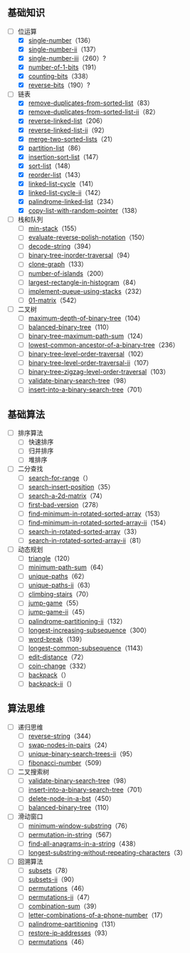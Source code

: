## 基础知识
- [ ]  位运算
    - [x]  [single-number](https://leetcode-cn.com/problems/single-number/)（136）
    - [x]  [single-number-ii](https://leetcode-cn.com/problems/single-number-ii/)（137）
    - [x]  [single-number-iii](https://leetcode-cn.com/problems/single-number-iii/)（260）?
    - [x]  [number-of-1-bits](https://leetcode-cn.com/problems/number-of-1-bits/)（191）
    - [x]  [counting-bits](https://leetcode-cn.com/problems/counting-bits/)（338）
    - [x]  [reverse-bits](https://leetcode-cn.com/problems/reverse-bits/)（190）?
- [ ]  链表
    - [x]  [remove-duplicates-from-sorted-list](https://leetcode-cn.com/problems/remove-duplicates-from-sorted-list/)（83）
    - [x]  [remove-duplicates-from-sorted-list-ii](https://leetcode-cn.com/problems/remove-duplicates-from-sorted-list-ii/)（82）
    - [x]  [reverse-linked-list](https://leetcode-cn.com/problems/reverse-linked-list/)（206）
    - [x]  [reverse-linked-list-ii](https://leetcode-cn.com/problems/reverse-linked-list-ii/)（92）
    - [x]  [merge-two-sorted-lists](https://leetcode-cn.com/problems/merge-two-sorted-lists/)（21）
    - [x]  [partition-list](https://leetcode-cn.com/problems/partition-list/)（86）
    - [x]  [insertion-sort-list](https://leetcode-cn.com/problems/insertion-sort-list/)（147）
    - [x]  [sort-list](https://leetcode-cn.com/problems/sort-list/)（148）
    - [x]  [reorder-list](https://leetcode-cn.com/problems/reorder-list/)（143）
    - [x]  [linked-list-cycle](https://leetcode-cn.com/problems/linked-list-cycle/)（141）
    - [x]  [linked-list-cycle-ii](https://leetcode-cn.com/problems/linked-list-cycle-ii/)（142）
    - [x]  [palindrome-linked-list](https://leetcode-cn.com/problems/palindrome-linked-list/)（234）
    - [x]  [copy-list-with-random-pointer](https://leetcode-cn.com/problems/copy-list-with-random-pointer/)（138）
- [ ]  栈和队列
    - [ ]  [min-stack](https://leetcode-cn.com/problems/min-stack/)（155）
    - [ ]  [evaluate-reverse-polish-notation](https://leetcode-cn.com/problems/evaluate-reverse-polish-notation/)（150）
    - [ ]  [decode-string](https://leetcode-cn.com/problems/decode-string/)（394）
    - [ ]  [binary-tree-inorder-traversal](https://leetcode-cn.com/problems/binary-tree-inorder-traversal/)（94）
    - [ ]  [clone-graph](https://leetcode-cn.com/problems/clone-graph/)（133）
    - [ ]  [number-of-islands](https://leetcode-cn.com/problems/number-of-islands/)（200）
    - [ ]  [largest-rectangle-in-histogram](https://leetcode-cn.com/problems/largest-rectangle-in-histogram/)（84）
    - [ ]  [implement-queue-using-stacks](https://leetcode-cn.com/problems/implement-queue-using-stacks/)（232）
    - [ ]  [01-matrix](https://leetcode-cn.com/problems/01-matrix/)（542）
- [ ]  二叉树
    - [ ]  [maximum-depth-of-binary-tree](https://leetcode-cn.com/problems/maximum-depth-of-binary-tree/)（104）
    - [ ]  [balanced-binary-tree](https://leetcode-cn.com/problems/balanced-binary-tree/)（110）
    - [ ]  [binary-tree-maximum-path-sum](https://leetcode-cn.com/problems/binary-tree-maximum-path-sum/)（124）
    - [ ]  [lowest-common-ancestor-of-a-binary-tree](https://leetcode-cn.com/problems/lowest-common-ancestor-of-a-binary-tree/)（236）
    - [ ]  [binary-tree-level-order-traversal](https://leetcode-cn.com/problems/binary-tree-level-order-traversal/)（102）
    - [ ]  [binary-tree-level-order-traversal-ii](https://leetcode-cn.com/problems/binary-tree-level-order-traversal-ii/)（107）
    - [ ]  [binary-tree-zigzag-level-order-traversal](https://leetcode-cn.com/problems/binary-tree-zigzag-level-order-traversal/)（103）
    - [ ]  [validate-binary-search-tree](https://leetcode-cn.com/problems/validate-binary-search-tree/)（98）
    - [ ]  [insert-into-a-binary-search-tree](https://leetcode-cn.com/problems/insert-into-a-binary-search-tree/)（701）

## 基础算法
- [ ]  排序算法
    - [ ]  快速排序
    - [ ]  归并排序
    - [ ]  堆排序
- [ ]  二分查找
    - [ ]  [search-for-range](https://www.lintcode.com/problem/search-for-a-range/description)（）
    - [ ]  [search-insert-position](https://leetcode-cn.com/problems/search-insert-position/)（35）
    - [ ]  [search-a-2d-matrix](https://leetcode-cn.com/problems/search-a-2d-matrix/)（74）
    - [ ]  [first-bad-version](https://leetcode-cn.com/problems/first-bad-version/)（278）
    - [ ]  [find-minimum-in-rotated-sorted-array](https://leetcode-cn.com/problems/find-minimum-in-rotated-sorted-array/)（153）
    - [ ]  [find-minimum-in-rotated-sorted-array-ii](https://leetcode-cn.com/problems/find-minimum-in-rotated-sorted-array-ii/)（154）
    - [ ]  [search-in-rotated-sorted-array](https://leetcode-cn.com/problems/search-in-rotated-sorted-array/)（33）
    - [ ]  [search-in-rotated-sorted-array-ii](https://leetcode-cn.com/problems/search-in-rotated-sorted-array-ii/)（81）
- [ ]  动态规划
    - [ ]  [triangle](https://leetcode-cn.com/problems/triangle/)（120）
    - [ ]  [minimum-path-sum](https://leetcode-cn.com/problems/minimum-path-sum/)（64）
    - [ ]  [unique-paths](https://leetcode-cn.com/problems/unique-paths/)（62）
    - [ ]  [unique-paths-ii](https://leetcode-cn.com/problems/unique-paths-ii/)（63）
    - [ ]  [climbing-stairs](https://leetcode-cn.com/problems/climbing-stairs/)（70）
    - [ ]  [jump-game](https://leetcode-cn.com/problems/jump-game/)（55）
    - [ ]  [jump-game-ii](https://leetcode-cn.com/problems/jump-game-ii/)（45）
    - [ ]  [palindrome-partitioning-ii](https://leetcode-cn.com/problems/palindrome-partitioning-ii/)（132）
    - [ ]  [longest-increasing-subsequence](https://leetcode-cn.com/problems/longest-increasing-subsequence/)（300）
    - [ ]  [word-break](https://leetcode-cn.com/problems/word-break/)（139）
    - [ ]  [longest-common-subsequence](https://leetcode-cn.com/problems/longest-common-subsequence/)（1143）
    - [ ]  [edit-distance](https://leetcode-cn.com/problems/edit-distance/)（72）
    - [ ]  [coin-change](https://leetcode-cn.com/problems/coin-change/)（332）
    - [ ]  [backpack](https://www.lintcode.com/problem/backpack/description)（）
    - [ ]  [backpack-ii](https://www.lintcode.com/problem/backpack-ii/description)（）

## 算法思维
- [ ]  递归思维
    - [ ]  [reverse-string](https://leetcode-cn.com/problems/reverse-string/)（344）
    - [ ]  [swap-nodes-in-pairs](https://leetcode-cn.com/problems/swap-nodes-in-pairs/)（24）
    - [ ]  [unique-binary-search-trees-ii](https://leetcode-cn.com/problems/unique-binary-search-trees-ii/)（95）
    - [ ]  [fibonacci-number](https://leetcode-cn.com/problems/fibonacci-number/)（509）
- [ ]  二叉搜索树
    - [ ]  [validate-binary-search-tree](https://leetcode-cn.com/problems/validate-binary-search-tree/)（98）
    - [ ]  [insert-into-a-binary-search-tree](https://leetcode-cn.com/problems/insert-into-a-binary-search-tree/)（701）
    - [ ]  [delete-node-in-a-bst](https://leetcode-cn.com/problems/delete-node-in-a-bst/)（450）
    - [ ]  [balanced-binary-tree](https://leetcode-cn.com/problems/balanced-binary-tree/)（110）
- [ ]  滑动窗口
    - [ ]  [minimum-window-substring](https://leetcode-cn.com/problems/minimum-window-substring/)（76）
    - [ ]  [permutation-in-string](https://leetcode-cn.com/problems/permutation-in-string/)（567）
    - [ ]  [find-all-anagrams-in-a-string](https://leetcode-cn.com/problems/find-all-anagrams-in-a-string/)（438）
    - [ ]  [longest-substring-without-repeating-characters](https://leetcode-cn.com/problems/longest-substring-without-repeating-characters/)（3）
- [ ]  回溯算法
    - [ ]  [subsets](https://leetcode-cn.com/problems/subsets/)（78）
    - [ ]  [subsets-ii](https://leetcode-cn.com/problems/subsets-ii/)（90）
    - [ ]  [permutations](https://leetcode-cn.com/problems/permutations/)（46）
    - [ ]  [permutations-ii](https://leetcode-cn.com/problems/permutations-ii/)（47）
    - [ ]  [combination-sum](https://leetcode-cn.com/problems/combination-sum/)（39）
    - [ ]  [letter-combinations-of-a-phone-number](https://leetcode-cn.com/problems/letter-combinations-of-a-phone-number/)（17）
    - [ ]  [palindrome-partitioning](https://leetcode-cn.com/problems/palindrome-partitioning/)（131）
    - [ ]  [restore-ip-addresses](https://leetcode-cn.com/problems/restore-ip-addresses/)（93）
    - [ ]  [permutations](https://leetcode-cn.com/problems/permutations/)（46）
